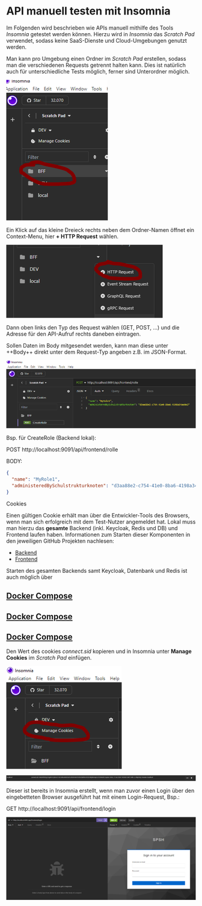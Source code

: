 # API manuell testen mit Insomnia
Im Folgenden wird beschrieben wie APIs manuell mithilfe des Tools *Insomnia* getestet werden können.
Hierzu wird in *Insomnia* das *Scratch Pad* verwendet, sodass keine SaaS-Dienste und Cloud-Umgebungen genutzt werden.

Man kann pro Umgebung einen Ordner im *Scratch Pad* erstellen, sodass man die verschiedenen Requests getrennt halten kann.
Dies ist natürlich auch für unterschiedliche Tests möglich, ferner sind Unterordner möglich.

![Ordner im Scratch Pad erstellen](img/test-api-with-insomnia/folder.png "Ordner erstellen")

Ein Klick auf das kleine Dreieck rechts neben dem Ordner-Namen öffnet ein Context-Menu, hier **+ HTTP Request** wählen.

![Neues HTTP Request erstellen](img/test-api-with-insomnia/request.png "Neues HTTP-Request erstellen")

Dann oben links den Typ des Request wählen (GET, POST, ...) und die Adresse für den API-Aufruf rechts daneben eintragen.

Sollen Daten im Body mitgesendet werden, kann man diese unter ++Body++ direkt unter dem Request-Typ angeben z.B. im JSON-Format.

![HTTP POST Request erstellen](img/test-api-with-insomnia/post-request.png "Neues HTTP-Request (POST)")

Bsp. für CreateRole (Backend lokal):

POST http://localhost:9091/api/frontend/rolle

BODY:
```json
{
  "name": "MyRole1",
  "administeredBySchulstrukturknoten": "d3aa88e2-c754-41e0-8ba6-4198a34aa0a2"
}
```
Cookies

Einen gültigen Cookie erhält man über die Entwickler-Tools des Browsers, wenn man sich erfolgreich mit dem Test-Nutzer angemeldet hat.
Lokal muss man hierzu das **gesamte** Backend (inkl. Keycloak, Redis und DB) und Frontend laufen haben.
Informationen zum Starten dieser Komponenten in den jeweiligen GitHub Projekten nachlesen:

- [Backend](https://github.com/dBildungsplattform/schulportal-client)
- [Frontend](https://github.com/dBildungsplattform/dbildungs-iam-server)

Starten des gesamten Backends samt Keycloak, Datenbank und Redis ist auch möglich über

## [Docker Compose](./../README.md#Docker%20Compose)

## [Docker Compose](./README.md#Docker%20Compose)

## [Docker Compose](https://github.com/dBildungsplattform/dbildungs-iam-server/blob/SPSH-319/README.md#Docker%20Compose)


Den Wert des cookies *connect.sid* kopieren und in Insomnia unter **Manage Cookies** im *Scratch Pad* einfügen.

![Manage Cookies aufrufen](img/test-api-with-insomnia/manage-cookies.png "Cookies verwalten")

![Cookie editieren](img/test-api-with-insomnia/edit-cookie.png "Den Cookie editieren")


Dieser ist bereits in Insomnia erstellt, wenn man zuvor einen Login über den eingebetteten Browser ausgeführt hat mit einem Login-Request, Bsp.:

GET http://localhost:9091/api/frontend/login

![Login über eingebetteten Browser](img/test-api-with-insomnia/login.png "Login via Insomnia")

